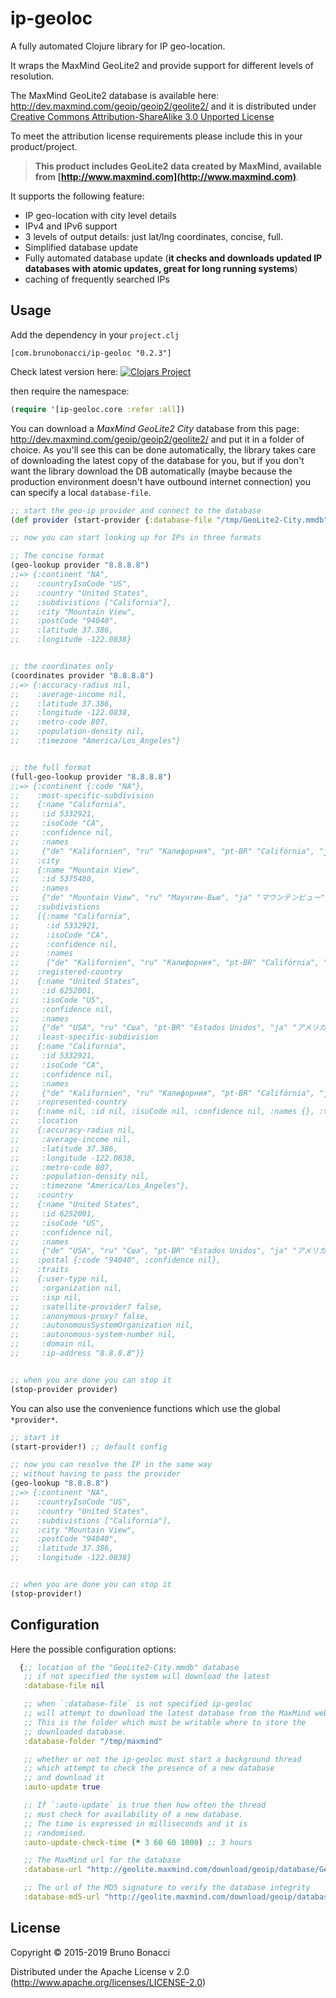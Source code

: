 # ip-geoloc

A fully automated Clojure library for IP geo-location.

It wraps the MaxMind GeoLite2 and provide support for different levels of resolution.

The MaxMind GeoLite2 database is available here: http://dev.maxmind.com/geoip/geoip2/geolite2/
and it is distributed under [Creative Commons Attribution-ShareAlike 3.0 Unported License](http://creativecommons.org/licenses/by-sa/3.0/)

To meet the attribution license requirements please include this in your product/project.

> **This product includes GeoLite2 data created by MaxMind, available from [http://www.maxmind.com](http://www.maxmind.com)**.

It supports the following feature:

  * IP geo-location with city level details
  * IPv4 and IPv6 support
  * 3 levels of output details: just lat/lng coordinates, concise, full.
  * Simplified database update
  * Fully automated database update (**it checks and downloads updated
    IP databases with atomic updates, great for long running
    systems**)
  * caching of frequently searched IPs

## Usage

Add the dependency in your `project.clj`

    [com.brunobonacci/ip-geoloc "0.2.3"]

Check latest version here: [![Clojars Project](https://img.shields.io/clojars/v/com.brunobonacci/ip-geoloc.svg)](https://clojars.org/com.brunobonacci/ip-geoloc)

then require the namespace:

```Clojure
(require '[ip-geoloc.core :refer :all])
```

You can download a *MaxMind GeoLite2 City* database from this page:
http://dev.maxmind.com/geoip/geoip2/geolite2/ and put it in a folder
of choice. As you'll see this can be done automatically, the library
takes care of downloading the latest copy of the database for you, but
if you don't want the library download the DB automatically (maybe
because the production environment doesn't have outbound internet
connection) you can specify a local `database-file`.


```Clojure
;; start the geo-ip provider and connect to the database
(def provider (start-provider {:database-file "/tmp/GeoLite2-City.mmdb"}))

;; now you can start looking up for IPs in three formats

;; The concise format
(geo-lookup provider "8.8.8.8")
;;=> {:continent "NA",
;;    :countryIsoCode "US",
;;    :country "United States",
;;    :subdivistions ["California"],
;;    :city "Mountain View",
;;    :postCode "94040",
;;    :latitude 37.386,
;;    :longitude -122.0838}


;; the coordinates only
(coordinates provider "8.8.8.8")
;;=> {:accuracy-radius nil,
;;    :average-income nil,
;;    :latitude 37.386,
;;    :longitude -122.0838,
;;    :metro-code 807,
;;    :population-density nil,
;;    :timezone "America/Los_Angeles"}


;; the full format
(full-geo-lookup provider "8.8.8.8")
;;=> {:continent {:code "NA"},
;;    :most-specific-subdivision
;;    {:name "California",
;;     :id 5332921,
;;     :isoCode "CA",
;;     :confidence nil,
;;     :names
;;     {"de" "Kalifornien", "ru" "Калифорния", "pt-BR" "Califórnia", "ja" "カリフォルニア州", "en" "California", "fr" "Californie", "zh-CN" "加利福尼亚州", "es" "California"}},
;;    :city
;;    {:name "Mountain View",
;;     :id 5375480,
;;     :names
;;     {"de" "Mountain View", "ru" "Маунтин-Вью", "ja" "マウンテンビュー", "en" "Mountain View", "fr" "Mountain View", "zh-CN" "芒廷维尤"}},
;;    :subdivistions
;;    [{:name "California",
;;      :id 5332921,
;;      :isoCode "CA",
;;      :confidence nil,
;;      :names
;;      {"de" "Kalifornien", "ru" "Калифорния", "pt-BR" "Califórnia", "ja" "カリフォルニア州", "en" "California", "fr" "Californie", "zh-CN" "加利福尼亚州", "es" "California"}}],
;;    :registered-country
;;    {:name "United States",
;;     :id 6252001,
;;     :isoCode "US",
;;     :confidence nil,
;;     :names
;;     {"de" "USA", "ru" "Сша", "pt-BR" "Estados Unidos", "ja" "アメリカ合衆国", "en" "United States", "fr" "États-Unis", "zh-CN" "美国", "es" "Estados Unidos"}},
;;    :least-specific-subdivision
;;    {:name "California",
;;     :id 5332921,
;;     :isoCode "CA",
;;     :confidence nil,
;;     :names
;;     {"de" "Kalifornien", "ru" "Калифорния", "pt-BR" "Califórnia", "ja" "カリフォルニア州", "en" "California", "fr" "Californie", "zh-CN" "加利福尼亚州", "es" "California"}},
;;    :represented-country
;;    {:name nil, :id nil, :isoCode nil, :confidence nil, :names {}, :type nil},
;;    :location
;;    {:accuracy-radius nil,
;;     :average-income nil,
;;     :latitude 37.386,
;;     :longitude -122.0838,
;;     :metro-code 807,
;;     :population-density nil,
;;     :timezone "America/Los_Angeles"},
;;    :country
;;    {:name "United States",
;;     :id 6252001,
;;     :isoCode "US",
;;     :confidence nil,
;;     :names
;;     {"de" "USA", "ru" "Сша", "pt-BR" "Estados Unidos", "ja" "アメリカ合衆国", "en" "United States", "fr" "États-Unis", "zh-CN" "美国", "es" "Estados Unidos"}},
;;    :postal {:code "94040", :confidence nil},
;;    :traits
;;    {:user-type nil,
;;     :organization nil,
;;     :isp nil,
;;     :satellite-provider? false,
;;     :anonymous-proxy? false,
;;     :autonomousSystemOrganization nil,
;;     :autonomous-system-number nil,
;;     :domain nil,
;;     :ip-address "8.8.8.8"}}


;; when you are done you can stop it
(stop-provider provider)

```

You can also use the convenience functions which use the global `*provider*`.

```Clojure
;; start it
(start-provider!) ;; default config

;; now you can resolve the IP in the same way
;; without having to pass the provider
(geo-lookup "8.8.8.8")
;;=> {:continent "NA",
;;    :countryIsoCode "US",
;;    :country "United States",
;;    :subdivistions ["California"],
;;    :city "Mountain View",
;;    :postCode "94040",
;;    :latitude 37.386,
;;    :longitude -122.0838}


;; when you are done you can stop it
(stop-provider!)

```

## Configuration

Here the possible configuration options:

``` clojure
  {;; location of the "GeoLite2-City.mmdb" database
   ;; if not specified the system will download the latest
   :database-file nil

   ;; when `:database-file` is not specified ip-geoloc
   ;; will attempt to download the latest database from the MaxMind website
   ;; This is the folder which must be writable where to store the
   ;; downloaded database.
   :database-folder "/tmp/maxmind"

   ;; whether or not the ip-geoloc must start a background thread
   ;; which attempt to check the presence of a new database
   ;; and download it
   :auto-update true

   ;; If `:auto-update` is true then how often the thread
   ;; must check for availability of a new database.
   ;; The time is expressed in milliseconds and it is
   ;; randomised.
   :auto-update-check-time (* 3 60 60 1000) ;; 3 hours

   ;; The MaxMind url for the database
   :database-url "http://geolite.maxmind.com/download/geoip/database/GeoLite2-City.mmdb.gz"

   ;; The url of the MD5 signature to verify the database integrity
   :database-md5-url "http://geolite.maxmind.com/download/geoip/database/GeoLite2-City.md5"}
```

## License

Copyright © 2015-2019 Bruno Bonacci

Distributed under the Apache License v 2.0 (http://www.apache.org/licenses/LICENSE-2.0)
